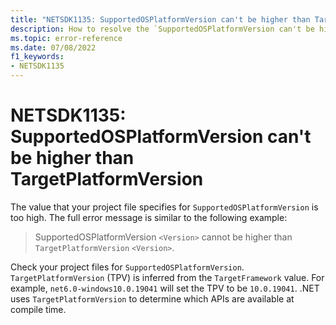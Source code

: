 ```yaml
---
title: "NETSDK1135: SupportedOSPlatformVersion can't be higher than TargetPlatformVersion"
description: How to resolve the `SupportedOSPlatformVersion can't be higher than TargetPlatformVersion' error.
ms.topic: error-reference
ms.date: 07/08/2022
f1_keywords:
- NETSDK1135
---
```

# NETSDK1135: SupportedOSPlatformVersion can't be higher than TargetPlatformVersion

The value that your project file specifies for `SupportedOSPlatformVersion` is too high. The full error message is similar to the following example:

> SupportedOSPlatformVersion `<Version>` cannot be higher than `TargetPlatformVersion` `<Version>`.

Check your project files for `SupportedOSPlatformVersion`. `TargetPlatformVersion` (TPV) is inferred from the `TargetFramework` value. For example, `net6.0-windows10.0.19041` will set the TPV to be `10.0.19041`. .NET uses `TargetPlatformVersion` to determine which APIs are available at compile time.

